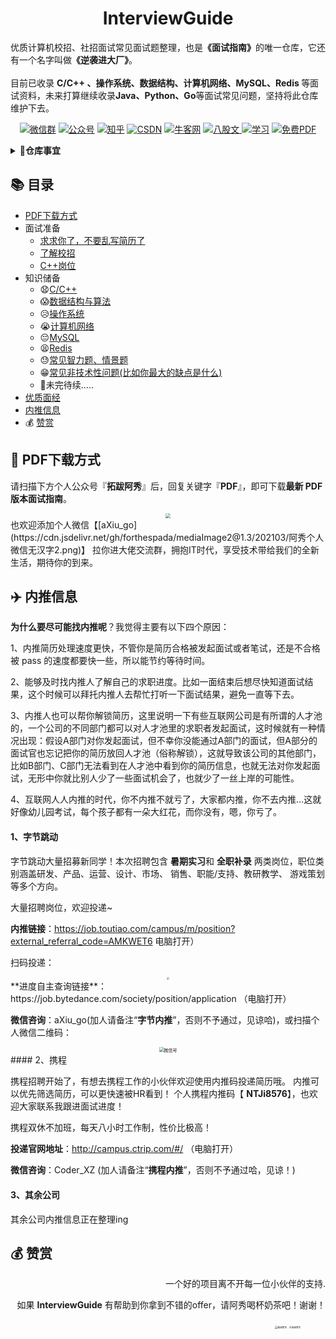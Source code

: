 

<h1 align="center">InterviewGuide</h1>
<div align="left">
    <p>优质计算机校招、社招面试常见面试题整理，也是<strong>《面试指南》</strong>的唯一仓库，它还有一个名字叫做<strong>《逆袭进大厂》</strong>。
    </br>
    <br>目前已收录 <strong>C/C++ 、操作系统、数据结构、计算机网络、MySQL、Redis </strong>等面试资料，未来打算继续收录<strong>Java、Python、Go</strong>等面试常见问题，坚持将此仓库维护下去。</p>
    </div> 

<p align="center">
    <a href="https://cdn.jsdelivr.net/gh/forthespada/mediaImage2@1.3/202103/%E9%98%BF%E7%A7%80%E4%B8%AA%E4%BA%BA%E5%BE%AE%E4%BF%A1%E6%97%A0%E6%B1%89%E5%AD%972.png"><img src="https://img.shields.io/badge/WeChat-微信群-blue.svg" alt="微信群"></a>
<a href="#公众号"><img src="https://img.shields.io/badge/公众号-拓跋阿秀-green.svg" alt="公众号"></a>
  <a href="https://www.zhihu.com/people/tuo-ba-a-xiu"><img src="https://img.shields.io/badge/知乎-拓跋阿秀-informational.svg" alt="知乎"></a>
   <a href="https://blog.csdn.net/songhao19?spm=1000.2115.3001.5343&type=blog"><img src="https://img.shields.io/badge/CSDN-拓跋阿秀-important.svg" alt="CSDN"></a>
       <a href="https://blog.nowcoder.net/hello32"><img src="https://img.shields.io/badge/牛客网-拱白菜的阿秀-9cf" alt="牛客网"></a>
    <a href="https://github.com/forthespada/InterviewGuide"><img src="https://img.shields.io/badge/GitHub-计算机校招社招面试题汇总-critical.svg" alt="八股文">      <a href="https://github.com/forthespada/CSLearning"><img src="https://img.shields.io/badge/推荐阅读-大佬好文-import.svg" alt="学习"></a>
           <a href="https://github.com/forthespada/CS-Books"><img src="https://img.shields.io/badge/PDF-免费计算机书籍-lightgrey.svg" alt="免费PDF"></a>
        </p>

<b><details><summary> :book:仓库事宜</summary></b>

🙏 本仓库脱胎于阿秀 **2021** 年秋招时期总结的面试笔记，我自己也是凭借这份笔记成功体验到一份 **offer 收割机** 的快乐，阿秀秋招总结可看[秋招总结文章](https://mp.weixin.qq.com/s/AYe3tnuOmqR4jdDndDGW-Q)，现将个人笔记整理开源出来，造福每位像我这样的渣渣~

由于本人水平有限，仓库内容如有错误，欢迎提交 **issue**，虚心接受每一位好心人的建议与意见。

另仓库中的全部知识点均来自本人学习总结、读书笔记、经典书籍、网络博文等，阿秀已经尽自己最大能力找到当时搜集面试题时的出处并注明了。如有遗漏与侵权，请 **issue** 提出，感激不尽。

转载请注明出处，不得用于商业目的。

</details>



## 📚 目录

- [PDF下载方式](#download)
- 面试准备
  - [求求你了，不要乱写简历了](面试准备/求求你了，不要乱写简历了.md)
  - [了解校招](面试准备/了解校招.md)
  - [C++岗位](面试准备/C++岗位.md)
- 知识储备
  - :anguished:[C/C++](知识储备/C&C++.md)
  - :scream:[数据结构与算法](知识储备/数据结构与算法.md)
  - :disappointed_relieved:[操作系统](知识储备/操作系统.md)
  - :sob:[计算机网络](知识储备/计算机网络.md) 
  - :pensive:[MySQL](知识储备/MySQL.md)
  - :tired_face:[Redis](知识储备/Redis.md)
  - :sweat:[常见智力题、情景题](知识储备/常见智力题&情景题.md)
  - :grin:[常见非技术性问题(比如你最大的缺点是什么)](知识储备/常见非技术性问题.md)
  - :dog:未完待续.....
- [优质面经](优质面经/README.md)
- [内推信息](#work)
- :moneybag: [赞赏](#money)

<a id="download"></a>

## :orange_book: PDF下载方式

请扫描下方个人公众号『**拓跋阿秀**』后，回复关键字『**PDF**』，即可下载**最新 PDF 版本面试指南**。

<a name="公众号"></a>

<div align="center"><img src="https://cdn.jsdelivr.net/gh/forthespada/mediaImage2@1.3/202103/公众号：拓跋阿秀.png" style="zoom:50%;" /></div>
也欢迎添加个人微信【[aXiu_go](https://cdn.jsdelivr.net/gh/forthespada/mediaImage2@1.3/202103/阿秀个人微信无汉字2.png)】 拉你进大佬交流群，拥抱IT时代，享受技术带给我们的全新生活，期待你的到来。

<a id="work"></a>

## :airplane: 内推信息

**为什么要尽可能找内推呢**？我觉得主要有以下四个原因：

1、内推简历处理速度更快，不管你是简历合格被发起面试或者笔试，还是不合格被 pass 的速度都要快一些，所以能节约等待时间。

2、能够及时找内推人了解自己的求职进度。比如一面结束后想尽快知道面试结果，这个时候可以拜托内推人去帮忙打听一下面试结果，避免一直等下去。

3、内推人也可以帮你解锁简历，这里说明一下有些互联网公司是有所谓的人才池的，一个公司的不同部门都可以对人才池里的求职者发起面试，这时候就有一种情况出现：假设A部门对你发起面试，但不幸你没能通过A部门的面试，但A部分的面试官也忘记把你的简历放回人才池（俗称解锁），这就导致该公司的其他部门，比如B部门、C部门无法看到在人才池中看到你的简历信息，也就无法对你发起面试，无形中你就比别人少了一些面试机会了，也就少了一丝上岸的可能性。

4、互联网人人内推的时代，你不内推不就亏了，大家都内推，你不去内推...这就好像幼儿园考试，每个孩子都有一朵大红花，而你没有，嗯，你亏了。

#### 1、字节跳动

字节跳动大量招募新同学！本次招聘包含 **暑期实习**和 **全职补录** 两类岗位，职位类别涵盖研发、产品、运营、设计、市场、 销售、职能/支持、教研教学、 游戏策划等多个方向。

大量招聘岗位，欢迎投递~

**内推链接**：https://job.toutiao.com/campus/m/position?external_referral_code=AMKWET6 电脑打开）

扫码投递：

<div align="center"><img src="https://cdn.jsdelivr.net/gh/forthespada/mediaImage2@1.7/202104/字节内推二维码.jpg" style="zoom:30%;" /></div>
**进度自主查询链接**：  https://job.bytedance.com/society/position/application （电脑打开）

**微信咨询**：aXiu_go(加人请备注“**字节内推**”，否则不予通过，见谅哈)，或扫描个人微信二维码：

<div align="center"><img src="https://cdn.jsdelivr.net/gh/forthespada/mediaImage2@1.3/202103/%E9%98%BF%E7%A7%80%E4%B8%AA%E4%BA%BA%E5%BE%AE%E4%BF%A1%E6%97%A0%E6%B1%89%E5%AD%972.png" alt="微信号" style="zoom:50%;" /></div>
#### 2、携程

携程招聘开始了，有想去携程工作的小伙伴欢迎使用内推码投递简历哦。
内推可以优先筛选简历，可以更快速被HR看到！ 个人携程内推码【 **NTJi8576**】，也欢迎大家联系我跟进面试进度！ 

携程双休不加班，每天八小时工作制，性价比极高！

**投递官网地址**：http://campus.ctrip.com/#/   （电脑打开）

**微信咨询**：Coder_XZ (加人请备注“**携程内推**”，否则不予通过哈，见谅！)

#### 3、其余公司

其余公司内推信息正在整理ing

## :moneybag: 赞赏

<a id="money"></a>

<div align=right>
    <p>一个好的项目离不开每一位小伙伴的支持.</p><p>如果 <strong>InterviewGuide</strong> 有帮助到你拿到不错的offer，请阿秀喝杯奶茶吧！谢谢！</p>
<figure class="half">
    <img src="https://cdn.jsdelivr.net/gh/forthespada/mediaImage1@1.2.5.4/202012/支付宝赞赏4.png" alt="谢谢赞赏" style="right;zoom: 26%;" />
                                                                                                                        <img src="https://cdn.jsdelivr.net/gh/forthespada/mediaImage1@1.2.5.4/202012/微信赞赏4.png" alt="谢谢赞赏" style="right;zoom: 25%;" />
                                                                                                                         </figure></div>